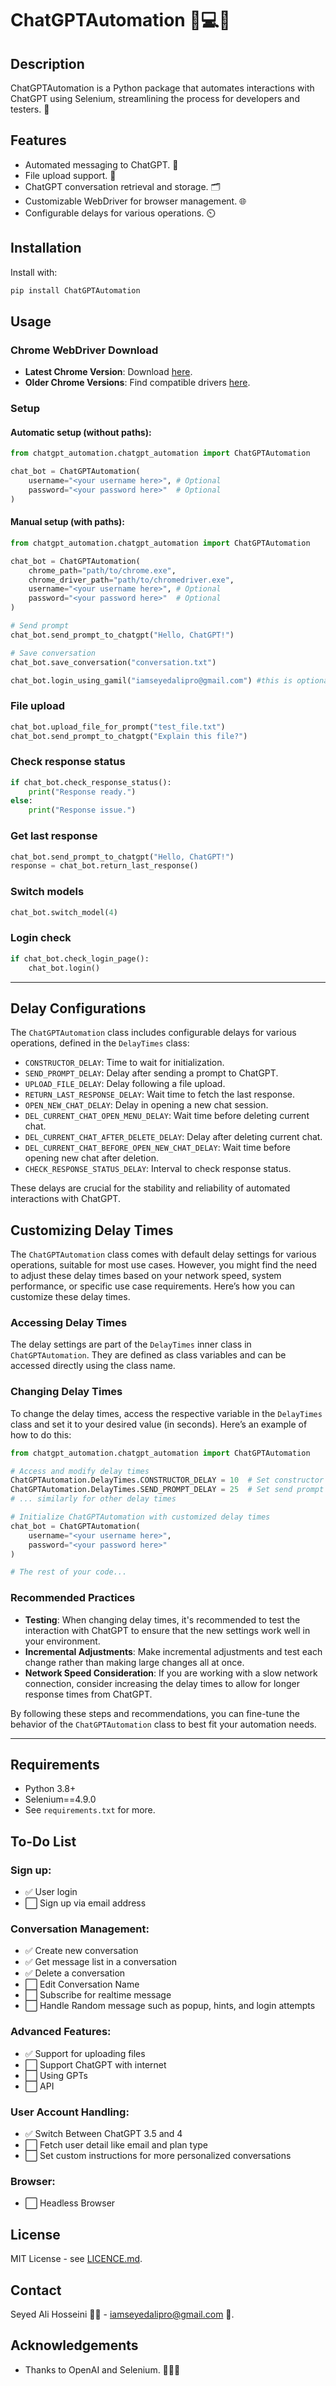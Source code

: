
# ChatGPTAutomation 🤖💻🧠

## Description
ChatGPTAutomation is a Python package that automates interactions with ChatGPT using Selenium, streamlining the process for developers and testers. 🚀

## Features
- Automated messaging to ChatGPT. 📩
- File upload support. 📁
- ChatGPT conversation retrieval and storage. 🗂️
- Customizable WebDriver for browser management. 🌐
- Configurable delays for various operations. ⏲️

## Installation
Install with:
```bash
pip install ChatGPTAutomation
```

## Usage

### Chrome WebDriver Download

- **Latest Chrome Version**: Download [here](https://googlechromelabs.github.io/chrome-for-testing/).
- **Older Chrome Versions**: Find compatible drivers [here](https://chromedriver.chromium.org/downloads).

### Setup

#### Automatic setup (without paths):
```python
from chatgpt_automation.chatgpt_automation import ChatGPTAutomation

chat_bot = ChatGPTAutomation(
    username="<your username here>", # Optional
    password="<your password here>"  # Optional
)
```

#### Manual setup (with paths):
```python
from chatgpt_automation.chatgpt_automation import ChatGPTAutomation

chat_bot = ChatGPTAutomation(
    chrome_path="path/to/chrome.exe", 
    chrome_driver_path="path/to/chromedriver.exe",
    username="<your username here>", # Optional
    password="<your password here>"  # Optional
)

# Send prompt
chat_bot.send_prompt_to_chatgpt("Hello, ChatGPT!")

# Save conversation
chat_bot.save_conversation("conversation.txt")
```

```python
chat_bot.login_using_gamil("iamseyedalipro@gmail.com") #this is optional you can set the email first of setup on username field
```

### File upload
```python
chat_bot.upload_file_for_prompt("test_file.txt")
chat_bot.send_prompt_to_chatgpt("Explain this file?")
```

### Check response status
```python
if chat_bot.check_response_status():
    print("Response ready.")
else:
    print("Response issue.")
```

### Get last response
```python
chat_bot.send_prompt_to_chatgpt("Hello, ChatGPT!")
response = chat_bot.return_last_response()
```

### Switch models
```python
chat_bot.switch_model(4)
```

### Login check
```python
if chat_bot.check_login_page():
    chat_bot.login()
```

---
## Delay Configurations

The `ChatGPTAutomation` class includes configurable delays for various operations, defined in the `DelayTimes` class:

- `CONSTRUCTOR_DELAY`: Time to wait for initialization.
- `SEND_PROMPT_DELAY`: Delay after sending a prompt to ChatGPT.
- `UPLOAD_FILE_DELAY`: Delay following a file upload.
- `RETURN_LAST_RESPONSE_DELAY`: Wait time to fetch the last response.
- `OPEN_NEW_CHAT_DELAY`: Delay in opening a new chat session.
- `DEL_CURRENT_CHAT_OPEN_MENU_DELAY`: Wait time before deleting current chat.
- `DEL_CURRENT_CHAT_AFTER_DELETE_DELAY`: Delay after deleting current chat.
- `DEL_CURRENT_CHAT_BEFORE_OPEN_NEW_CHAT_DELAY`: Wait time before opening new chat after deletion.
- `CHECK_RESPONSE_STATUS_DELAY`: Interval to check response status.

These delays are crucial for the stability and reliability of automated interactions with ChatGPT.


## Customizing Delay Times

The `ChatGPTAutomation` class comes with default delay settings for various operations, suitable for most use cases. However, you might find the need to adjust these delay times based on your network speed, system performance, or specific use case requirements. Here’s how you can customize these delay times.

### Accessing Delay Times

The delay settings are part of the `DelayTimes` inner class in `ChatGPTAutomation`. They are defined as class variables and can be accessed directly using the class name.

### Changing Delay Times

To change the delay times, access the respective variable in the `DelayTimes` class and set it to your desired value (in seconds). Here’s an example of how to do this:

```python
from chatgpt_automation.chatgpt_automation import ChatGPTAutomation

# Access and modify delay times
ChatGPTAutomation.DelayTimes.CONSTRUCTOR_DELAY = 10  # Set constructor delay to 10 seconds
ChatGPTAutomation.DelayTimes.SEND_PROMPT_DELAY = 25  # Set send prompt delay to 25 seconds
# ... similarly for other delay times

# Initialize ChatGPTAutomation with customized delay times
chat_bot = ChatGPTAutomation(
    username="<your username here>",
    password="<your password here>"
)

# The rest of your code...
```

### Recommended Practices

- **Testing**: When changing delay times, it's recommended to test the interaction with ChatGPT to ensure that the new settings work well in your environment.
- **Incremental Adjustments**: Make incremental adjustments and test each change rather than making large changes all at once.
- **Network Speed Consideration**: If you are working with a slow network connection, consider increasing the delay times to allow for longer response times from ChatGPT.

By following these steps and recommendations, you can fine-tune the behavior of the `ChatGPTAutomation` class to best fit your automation needs.

---

## Requirements
- Python 3.8+
- Selenium==4.9.0
- See `requirements.txt` for more.

## To-Do List

### Sign up:
- ✅ User login
- ⬜️ Sign up via email address

### Conversation Management:
- ✅ Create new conversation
- ✅ Get message list in a conversation
- ✅ Delete a conversation
- ⬜️ Edit Conversation Name
- ⬜️ Subscribe for realtime message
- ⬜️ Handle Random message such as popup, hints, and login attempts

### Advanced Features:
- ✅ Support for uploading files
- ⬜️ Support ChatGPT with internet
- ⬜️ Using GPTs
- ⬜️ API

### User Account Handling:
- ✅ Switch Between ChatGPT 3.5 and 4
- ⬜️ Fetch user detail like email and plan type
- ⬜️ Set custom instructions for more personalized conversations

### Browser:
- ⬜️ Headless Browser

## License
MIT License - see [LICENCE.md](LICENCE.md).

## Contact
Seyed Ali Hosseini 🧑‍💻 - iamseyedalipro@gmail.com 📧.

## Acknowledgements
- Thanks to OpenAI and Selenium. 🙏👨‍💻